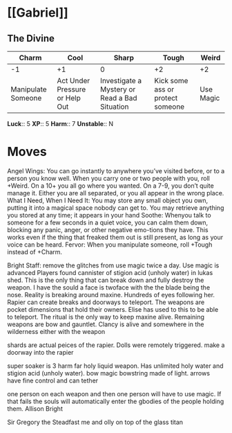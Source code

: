 # [[Gabriel]]
## The Divine
| Charm              | Cool                           | Sharp                                         | Tough                            | Weird     |
| ------------------ | ------------------------------ | --------------------------------------------- | -------------------------------- | --------- |
| -1                 | +1                             | 0                                             | +2                               | +2        |
| Manipulate Someone | Act Under Pressure or Help Out | Investigate a Mystery or Read a Bad Situation | Kick some ass or protect someone | Use Magic |

**Luck**:: 5
**XP**:: 5
**Harm**:: 7 
**Unstable**:: N
# Moves
Angel Wings: You  can  go  instantly  to  anywhere  you’ve  visited  before,  or  to  a  person  you  know  well.  When you  carry  one  or  two  people  with  you,  roll  +Weird. On a 10+ you all go where you wanted. On a  7-9,  you  don’t  quite  manage  it.  Either  you  are  all  separated, or you all appear in the wrong place.
What  I  Need,  When  I  Need  It:  You  may  store  any  small object you own, putting it into a magical space nobody  can  get  to.  You  may  retrieve  anything  you  stored at any time; it appears in your hand
Soothe: Whenyou  talk  to  someone  for  a  few  seconds in a quiet voice, you can calm them down, blocking  any  panic,  anger,  or  other  negative  emo-tions  they  have.  This  works  even  if  the  thing  that  freaked  them  out  is  still  present,  as  long  as  your  voice can be heard.
Fervor:   When   you   manipulate   someone,   roll   +Tough instead of +Charm.

Bright Staff: remove the glitches from use magic twice a day. Use magic is advanced
Players found cannister of stigion acid (unholy water) in lukas shed. This is the only thing that can break down and fully destroy the weapon. I have the sould a face is twoface with the the blade being the nose. Reality is breaking around maxine. Hundreds of eyes following her. Rapier can create breaks and doorways to teleport. The weapons are pocket dimensions that hold their owners. Elise has used to this to be able to teleport. The ritual is the only way to keep maxine alive. Remaining weapons are bow and gauntlet. Clancy is alive and somewhere in the 
wilderness either with the weapon 

shards are actual peices of the rapier. Dolls were remotely triggered. make a doorway into the rapier 

super soaker is 3 harm far holy liquid weapon. Has unlimited holy water and stigion acid (unholy water). 
bow magic bowstring made of light. arrows have fine control and can tether

one person on each weapon and then one person will have to use magic. If that fails the souls will automatically enter the gbodies of the people holding them. 
Allison Bright

Sir Gregory the Steadfast
me and olly on top of the glass titan
